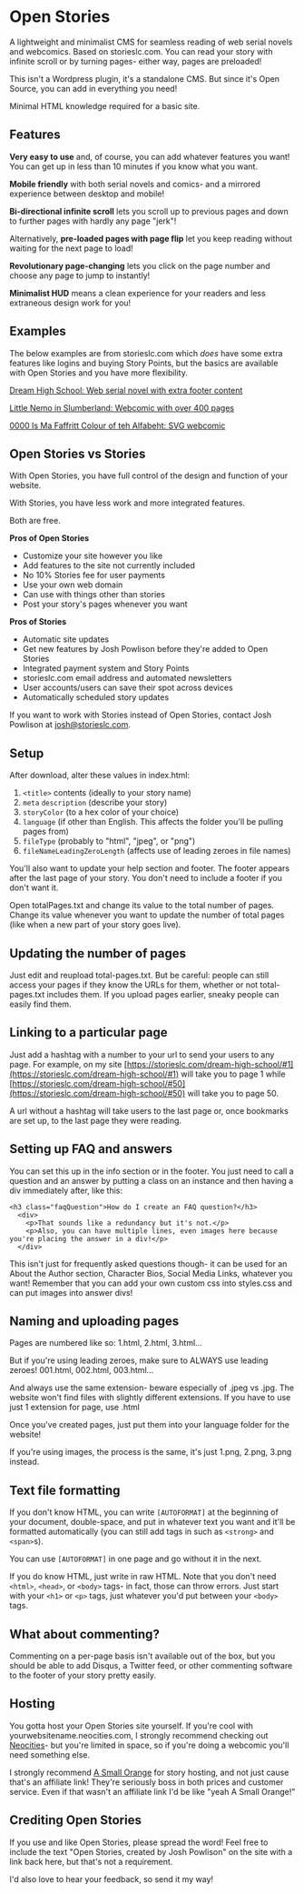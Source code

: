 # Open Stories
A lightweight and minimalist CMS for seamless reading of web serial novels and webcomics. Based on storieslc.com. You can read your story with infinite scroll or by turning pages- either way, pages are preloaded!

This isn't a Wordpress plugin, it's a standalone CMS. But since it's Open Source, you can add in everything you need!

Minimal HTML knowledge required for a basic site.

## Features

**Very easy to use** and, of course, you can add whatever features you want! You can get up in less than 10 minutes if you know what you want.

**Mobile friendly** with both serial novels and comics- and a mirrored experience between desktop and mobile!

**Bi-directional infinite scroll** lets you scroll up to previous pages and down to further pages with hardly any page "jerk"!

Alternatively, **pre-loaded pages with page flip** let you keep reading without waiting for the next page to load!

**Revolutionary page-changing** lets you click on the page number and choose any page to jump to instantly!

**Minimalist HUD** means a clean experience for your readers and less extraneous design work for you!

## Examples

The below examples are from storieslc.com which *does* have some extra features like logins and buying Story Points, but the basics are available with Open Stories and you have more flexibility.

[Dream High School: Web serial novel with extra footer content](https://storieslc.com/dream-high-school/)

[Little Nemo in Slumberland: Webcomic with over 400 pages](https://storieslc.com/little-nemo-in-slumberland/)

[0000 Is Ma Faffritt Colour of teh Alfabeht: SVG webcomic](https://storieslc.com/0000-is-ma-faffritt-colour-of-teh-alfabeht/)

## Open Stories vs Stories

With Open Stories, you have full control of the design and function of your website.

With Stories, you have less work and more integrated features.

Both are free.

**Pros of Open Stories**
- Customize your site however you like
- Add features to the site not currently included
- No 10% Stories fee for user payments
- Use your own web domain
- Can use with things other than stories
- Post your story's pages whenever you want

**Pros of Stories**
- Automatic site updates
- Get new features by Josh Powlison before they're added to Open Stories
- Integrated payment system and Story Points
- storieslc.com email address and automated newsletters
- User accounts/users can save their spot across devices
- Automatically scheduled story updates

If you want to work with Stories instead of Open Stories, contact Josh Powlison at [josh@storieslc.com](mailto:josh@storieslc.com).

## Setup

After download, alter these values in index.html:

1. `<title>` contents (ideally to your story name)
2. `meta` `description` (describe your story)
3. `storyColor` (to a hex color of your choice)
4. `language` (if other than English. This affects the folder you'll be pulling pages from)
5. `fileType` (probably to "html", "jpeg", or "png")
6. `fileNameLeadingZeroLength` (affects use of leading zeroes in file names)

You'll also want to update your help section and footer. The footer appears after the last page of your story. You don't need to include a footer if you don't want it.

Open totalPages.txt and change its value to the total number of pages. Change its value whenever you want to update the number of total pages (like when a new part of your story goes live).

## Updating the number of pages

Just edit and reupload total-pages.txt. But be careful: people can still access your pages if they know the URLs for them, whether or not total-pages.txt includes them. If you upload pages earlier, sneaky people can easily find them.

## Linking to a particular page

Just add a hashtag with a number to your url to send your users to any page. For example, on my site [https://storieslc.com/dream-high-school/#1](https://storieslc.com/dream-high-school/#1) will take you to page 1 while [https://storieslc.com/dream-high-school/#50](https://storieslc.com/dream-high-school/#50) will take you to page 50.

A url without a hashtag will take users to the last page or, once bookmarks are set up, to the last page they were reading.

## Setting up FAQ and answers

You can set this up in the info section or in the footer. You just need to call a question and an answer by putting a class on an instance and then having a div immediately after, like this:

```
<h3 class="faqQuestion">How do I create an FAQ question?</h3>
  <div>
    <p>That sounds like a redundancy but it's not.</p>
    <p>Also, you can have multiple lines, even images here because you're placing the answer in a div!</p>
  </div>
```

This isn't just for frequently asked questions though- it can be used for an About the Author section, Character Bios, Social Media Links, whatever you want! Remember that you can add your own custom css into styles.css and can put images into answer divs!

## Naming and uploading pages
Pages are numbered like so: 1.html, 2.html, 3.html...

But if you're using leading zeroes, make sure to ALWAYS use leading zeroes! 001.html, 002.html, 003.html...

And always use the same extension- beware especially of .jpeg vs .jpg. The website won't find files with slightly different extensions. If you have to use just 1 extension for page, use .html

Once you've created pages, just put them into your language folder for the website!

If you're using images, the process is the same, it's just 1.png, 2.png, 3.png instead.

## Text file formatting

If you don't know HTML, you can write `[AUTOFORMAT]` at the beginning of your document, double-space, and put in whatever text you want and it'll be formatted automatically (you can still add tags in such as `<strong>` and `<span>`s).

You can use `[AUTOFORMAT]` in one page and go without it in the next.

If you do know HTML, just write in raw HTML. Note that you don't need `<html>`, `<head>`, or `<body>` tags- in fact, those can throw errors. Just start with your `<h1>` or `<p>` tags, just whatever you'd put between your `<body>` tags.

## What about commenting?

Commenting on a per-page basis isn't available out of the box, but you should be able to add Disqus, a Twitter feed, or other commenting software to the footer of your story pretty easily.

## Hosting

You gotta host your Open Stories site yourself. If you're cool with yourwebsitename.neocities.com, I strongly recommend checking out [Neocities](https://neocities.org/)- but you're limited in space, so if you're doing a webcomic you'll need something else.

I strongly recommend [A Small Orange](http://asmallorange.7eer.net/c/184285/185398/3107) for story hosting, and not just cause that's an affiliate link! They're seriously boss in both prices and customer service. Even if that wasn't an affiliate link I'd be like "yeah A Small Orange!"

## Crediting Open Stories

If you use and like Open Stories, please spread the word! Feel free to include the text "Open Stories, created by Josh Powlison" on the site with a link back here, but that's not a requirement.

I'd also love to hear your feedback, so send it my way!
